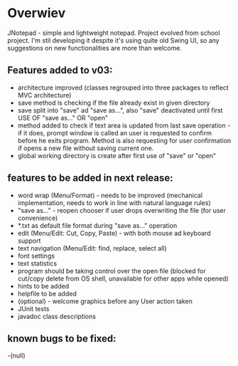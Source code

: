 # Overwiev

JNotepad - simple and lightweight notepad. Project evolved from school project. I'm stil developing it despite it's using quite old Swing UI, 
so any suggestions on new functionalities are more than welcome.

## Features added to v03:
- architecture improved (classes regrouped into three packages to reflect MVC architecture)
- save method is checking if the file already exist in given directory
- save split into "save" ad "save as...", also "save" deactivated until first USE OF "save as..." OR "open" 
- method added to check if text area is updated from last save operation - if it does, prompt window is called 
  an user is requested to confirm before he exits program. Method is also requesting for user confirmation 
  if opens a new file without saving current one.
- global working directory is create after first use of "save" or "open"

## features to be added in next release:
- word wrap (Menu/Format) - needs to be improved (mechanical implementation, needs to work in line with natural language rules)
- "save as..." - reopen chooser if user drops overwriting the file (for user convenience)
- *.txt as default file format during "save as..." operation
- edit (Menu/Edit: Cut, Copy, Paste) - with both mouse ad keyboard support
- text navigation (Menu/Edit: find, replace, select all)
- font settings
- text statistics
- program should be taking control over the open file (blocked for cut/copy delete from OS shell, unavailable for other apps while opened)
- hints to be added
- helpfile to be added
- (optional) - welcome graphics before any User action taken
- JUnit tests
- javadoc class descriptions

## known bugs to be fixed:
-(null)
